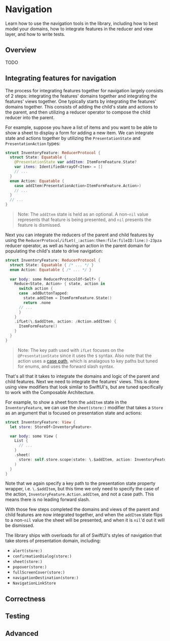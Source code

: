 # Navigation

Learn how to use the navigation tools in the library, including how to best model your domains,
how to integrate features in the reducer and view layer, and how to write tests.

## Overview

TODO

## Integrating features for navigation

The process for integrating features together for navigation largely consists of 2 steps: 
integrating the features' domains together and integrating the features' views together.
One typically starts by integrating the features' domains together. This consists of adding the
child's state and actions to the parent, and then utilizing a reducer operator to compose the
child reducer into the parent.

For example, suppose you have a list of items and you want to be able to show a sheet to display
a form for adding a new item. We can integrate state and actions together by utilizing the 
``PresentationState`` and ``PresentationAction`` types:

```swift
struct InventoryFeature: ReducerProtocol {
  struct State: Equatable {
    @PresentationState var addItem: ItemFormFeature.State?
    var items: IdentifiedArrayOf<Item> = []
    // ...
  }
  enum Action: Equatable {
    case addItem(PresentationAction<ItemFormFeature.Action>)
    // ...
  }
  // ...
}
``` 

> Note: The `addItem` state is held as an optional. A non-`nil` value represents that feature
is being presented, and `nil` presents the feature is dismissed.

Next you can integrate the reducers of the parent and child features by using the 
``ReducerProtocol/ifLet(_:action:then:file:fileID:line:)-23pza`` reducer operator, as well
as having an action in the parent domain for populating the child's state to drive navigation:

```swift
struct InventoryFeature: ReducerProtocol {
  struct State: Equatable { /* ... */ }
  enum Action: Equatable { /* ... */ }
  
  var body: some ReducerProtocolOf<Self> {
    Reduce<State, Action> { state, action in 
      switch action {
      case .addButtonTapped:
        state.addItem = ItemFormFeature.State()
        return .none
      // ...
      }
    }
    .ifLet(\.$addItem, action: /Action.addItem) {
      ItemFormFeature()
    }
  }
}
```

> Note: The key path used with `ifLet` focuses on the `@PresentationState` since it uses the `$`
syntax. Also note that the action uses a [case 
path](http://github.com/pointfreeco/swift-case-paths), which is analagous to key paths but tuned
for enums, and uses the forward slash syntax.

That's all that it takes to integrate the domains and logic of the parent and child features. Next
we need to integrate the features' views. This is done using view modifiers that look similar to
SwiftUI's, but are tuned specifically to work with the Composable Architecture.

For example, to show a sheet from the `addItem` state in the `InventoryFeature`, we can use
the `sheet(store:)` modifier that takes a ``Store`` as an argument that is focused on presentation
state and actions:

```swift
struct InventoryFeature: View {
  let store: StoreOf<InventoryFeature>

  var body: some View {
    List {
      // ...
    }
    .sheet(
      store: self.store.scope(state: \.$addItem, action: InventoryFeature.Action.addItem)
    )
  }
}
```

Note that we again specify a key path to the presentation state property wrapper, i.e. `\.$addItem`, 
but this time we only need to specify the case of the action, `InventoryFeature.Action.addItem`, 
and not a case path. This means there is no leading forward slash.

With those few steps completed the domains and views of the parent and child features are now
integrated together, and when the `addItem` state flips to a non-`nil` value the sheet will be
presented, and when it is `nil`'d out it will be dismissed.

The library ships with overloads for all of SwiftUI's styles of navigation that take stores of 
presentation domain, including:

* `alert(store:)`
* `confirmationDialog(store:)`
* `sheet(store:)`
* `popover(store:)`
* `fullScreenCover(store:)`
* `navigationDestination(store:)`
* ``NavigationLinkStore``

## Correctness

## Testing

## Advanced

<!-- domain modeling with enums -->
<!-- child dismiss -->
